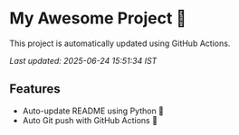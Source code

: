 # My Awesome Project 🚀

This project is automatically updated using GitHub Actions.

_Last updated: 2025-06-24 15:51:34 IST_

## Features
- Auto-update README using Python 🐍
- Auto Git push with GitHub Actions 🤖
